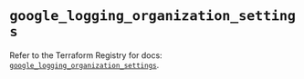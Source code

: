 # `google_logging_organization_settings`

Refer to the Terraform Registry for docs: [`google_logging_organization_settings`](https://registry.terraform.io/providers/hashicorp/google-beta/6.4.0/docs/resources/google_logging_organization_settings).

